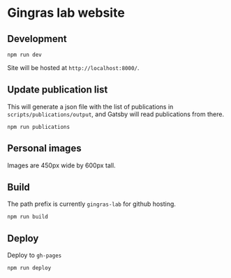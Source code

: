 # Gingras lab website

## Development

```
npm run dev
```

Site will be hosted at `http://localhost:8000/`.

## Update publication list

This will generate a json file with the list of publications in `scripts/publications/output`,
and Gatsby will read publications from there.

```
npm run publications
```

## Personal images

Images are 450px wide by 600px tall.

## Build

The path prefix is currently `gingras-lab` for github hosting.

```
npm run build
```

## Deploy

Deploy to `gh-pages`

```
npm run deploy
```
